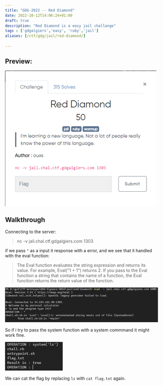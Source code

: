 ```yaml
---
title: "GDG-2022 -- Red Diamond"
date: 2022-10-12T14:06:24+01:00
draft: true
description: "Red Diamond is a easy jail challange"
tags : ['gdgalgiers','easy', 'ruby','jail']
aliases: [/ctf/gdg/jail/red-diamond/]

---
```

## Preview:

![](https://github.com/0xWerz/CTF-writeups/blob/main/GDG-Algiers-2022/jail/red-diamond/img/desc.png?raw=true)

## Walkthrough
Connecting to the server:
> nc -v jail.chal.ctf.gdgalgiers.com 1303

if we pass `"` as a input it response with a error, and we see that it handled with the eval function:

> The Eval function evaluates the string expression and returns its value. For example, Eval("1 + 1") returns 2. If you pass to the Eval function a string that contains the name of a function, the Eval function returns the return value of the function.

![](https://github.com/0xWerz/CTF-writeups/blob/main/GDG-Algiers-2022/jail/red-diamond/img/res_err.png?raw=true)

So if i try to pass the system function with a system commmand it might work fine.


![](https://github.com/0xWerz/CTF-writeups/blob/main/GDG-Algiers-2022/jail/red-diamond/img/ls.png?raw=true)

We can cat the flag by replacing `ls` with `cat flag.txt` again.  